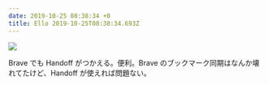 ```yaml
---
date: 2019-10-25 08:38:34 +0
title: Ello 2019-10-25T08:38:34.693Z
---
```

![](https://assets3.ello.co/uploads/asset/attachment/10414433/ello-optimized-09e35f86.jpg)

Brave でも Handoff がつかえる。便利。Brave のブックマーク同期はなんか壊れてたけど、Handoff が使えれば問題ない。


